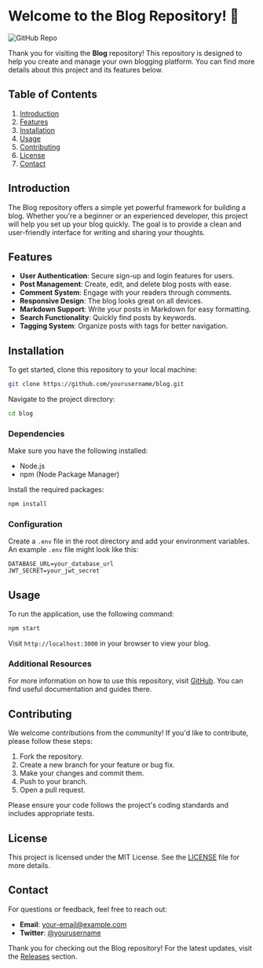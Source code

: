# Welcome to the Blog Repository! 📝

![GitHub Repo](https://img.shields.io/badge/GitHub-Repo-blue.svg)

Thank you for visiting the **Blog** repository! This repository is designed to help you create and manage your own blogging platform. You can find more details about this project and its features below.

## Table of Contents

1. [Introduction](#introduction)
2. [Features](#features)
3. [Installation](#installation)
4. [Usage](#usage)
5. [Contributing](#contributing)
6. [License](#license)
7. [Contact](#contact)

## Introduction

The Blog repository offers a simple yet powerful framework for building a blog. Whether you're a beginner or an experienced developer, this project will help you set up your blog quickly. The goal is to provide a clean and user-friendly interface for writing and sharing your thoughts.

## Features

- **User Authentication**: Secure sign-up and login features for users.
- **Post Management**: Create, edit, and delete blog posts with ease.
- **Comment System**: Engage with your readers through comments.
- **Responsive Design**: The blog looks great on all devices.
- **Markdown Support**: Write your posts in Markdown for easy formatting.
- **Search Functionality**: Quickly find posts by keywords.
- **Tagging System**: Organize posts with tags for better navigation.

## Installation

To get started, clone this repository to your local machine:

```bash
git clone https://github.com/yourusername/blog.git
```

Navigate to the project directory:

```bash
cd blog
```

### Dependencies

Make sure you have the following installed:

- Node.js
- npm (Node Package Manager)

Install the required packages:

```bash
npm install
```

### Configuration

Create a `.env` file in the root directory and add your environment variables. An example `.env` file might look like this:

```
DATABASE_URL=your_database_url
JWT_SECRET=your_jwt_secret
```

## Usage

To run the application, use the following command:

```bash
npm start
```

Visit `http://localhost:3000` in your browser to view your blog.

### Additional Resources

For more information on how to use this repository, visit [GitHub](https://github.com). You can find useful documentation and guides there.

## Contributing

We welcome contributions from the community! If you'd like to contribute, please follow these steps:

1. Fork the repository.
2. Create a new branch for your feature or bug fix.
3. Make your changes and commit them.
4. Push to your branch.
5. Open a pull request.

Please ensure your code follows the project's coding standards and includes appropriate tests.

## License

This project is licensed under the MIT License. See the [LICENSE](LICENSE) file for more details.

## Contact

For questions or feedback, feel free to reach out:

- **Email**: your-email@example.com
- **Twitter**: [@yourusername](https://twitter.com/yourusername)

Thank you for checking out the Blog repository! For the latest updates, visit the [Releases](https://github.com/yourusername/blog/releases) section.